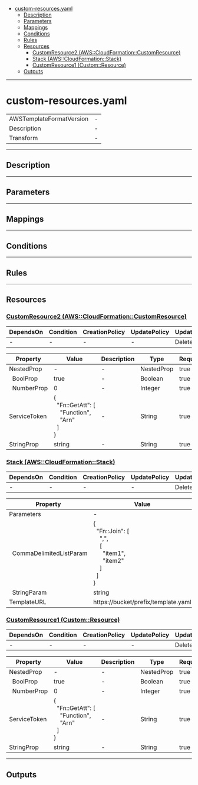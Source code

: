 <!-- cfn-docgen: generated by v0.10.6 -->
- [custom-resources.yaml](#custom-resourcesyaml)
  - [Description](#description)
  - [Parameters](#parameters)
  - [Mappings](#mappings)
  - [Conditions](#conditions)
  - [Rules](#rules)
  - [Resources](#resources)
    - [CustomResource2 (AWS::CloudFormation::CustomResource)](#customresource2-awscloudformationcustomresource)
    - [Stack (AWS::CloudFormation::Stack)](#stack-awscloudformationstack)
    - [CustomResource1 (Custom::Resource)](#customresource1-customresource)
  - [Outputs](#outputs)

---

# custom-resources.yaml

| | |
|-|-|
|AWSTemplateFormatVersion|-|
|Description|-|
|Transform|-|

---

## Description


---

## Parameters

---

## Mappings

---

## Conditions

---

## Rules

---

## Resources

### [CustomResource2 (AWS::CloudFormation::CustomResource)](http://docs.aws.amazon.com/AWSCloudFormation/latest/UserGuide/aws-resource-cfn-customresource.html)



|DependsOn|Condition|CreationPolicy|UpdatePolicy|UpdateReplacePolicy|DeletionPolicy|
|-|-|-|-|-|-|
|-|-|-|-|Delete|Delete|

|Property|Value|Description|Type|Required|UpdateType|
|-|-|-|-|-|-|
|NestedProp|-|-|NestedProp|true|Mutable|
|&nbsp;&nbsp;BoolProp|true|-|Boolean|true|Mutable|
|&nbsp;&nbsp;NumberProp|0|-|Integer|true|Mutable|
|ServiceToken|{<br/>&nbsp;&nbsp;"Fn::GetAtt":&nbsp;[<br/>&nbsp;&nbsp;&nbsp;&nbsp;"Function",<br/>&nbsp;&nbsp;&nbsp;&nbsp;"Arn"<br/>&nbsp;&nbsp;]<br/>}|-|String|true|Immutable|
|StringProp|string|-|String|true|Mutable|

### [Stack (AWS::CloudFormation::Stack)](http://docs.aws.amazon.com/AWSCloudFormation/latest/UserGuide/aws-properties-stack.html)



|DependsOn|Condition|CreationPolicy|UpdatePolicy|UpdateReplacePolicy|DeletionPolicy|
|-|-|-|-|-|-|
|-|-|-|-|Delete|Delete|

|Property|Value|Description|Type|Required|UpdateType|
|-|-|-|-|-|-|
|Parameters|-|-|TemplateParameters|true|Mutable|
|&nbsp;&nbsp;CommaDelimitedListParam|{<br/>&nbsp;&nbsp;"Fn::Join":&nbsp;[<br/>&nbsp;&nbsp;&nbsp;&nbsp;",",<br/>&nbsp;&nbsp;&nbsp;&nbsp;[<br/>&nbsp;&nbsp;&nbsp;&nbsp;&nbsp;&nbsp;"item1",<br/>&nbsp;&nbsp;&nbsp;&nbsp;&nbsp;&nbsp;"item2"<br/>&nbsp;&nbsp;&nbsp;&nbsp;]<br/>&nbsp;&nbsp;]<br/>}|-|String|true|Mutable|
|&nbsp;&nbsp;StringParam|string|-|String|true|Mutable|
|TemplateURL|https://bucket/prefix/template.yaml|-|String|true|Mutable|





### [CustomResource1 (Custom::Resource)](http://docs.aws.amazon.com/AWSCloudFormation/latest/UserGuide/aws-resource-cfn-customresource.html)



|DependsOn|Condition|CreationPolicy|UpdatePolicy|UpdateReplacePolicy|DeletionPolicy|
|-|-|-|-|-|-|
|-|-|-|-|Delete|Delete|

|Property|Value|Description|Type|Required|UpdateType|
|-|-|-|-|-|-|
|NestedProp|-|-|NestedProp|true|Mutable|
|&nbsp;&nbsp;BoolProp|true|-|Boolean|true|Mutable|
|&nbsp;&nbsp;NumberProp|0|-|Integer|true|Mutable|
|ServiceToken|{<br/>&nbsp;&nbsp;"Fn::GetAtt":&nbsp;[<br/>&nbsp;&nbsp;&nbsp;&nbsp;"Function",<br/>&nbsp;&nbsp;&nbsp;&nbsp;"Arn"<br/>&nbsp;&nbsp;]<br/>}|-|String|true|Immutable|
|StringProp|string|-|String|true|Mutable|

---

## Outputs